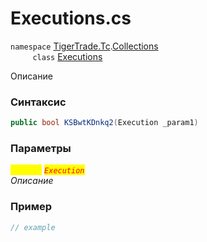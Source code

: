 
# Executions.cs
`namespace` [TigerTrade.Tc](../../../../TigerTrade.Tc.md).[Collections](../../../../TigerTrade.Tc/Collections.md)  
&nbsp;&nbsp;&nbsp;&nbsp;&nbsp;&nbsp;&nbsp;&nbsp;&nbsp;`class` [Executions](../../Executions.cs.md)

Описание

### Синтаксис
```csharp
public bool KSBwtKDnkq2(Execution _param1)
```
### Параметры  
<mark style="color:yellow;">`_param1`</mark> <mark style="color:red;">*`Execution`*</mark>  
 *Описание*  
  


### Пример  
```csharp
// example
```
                    
                    